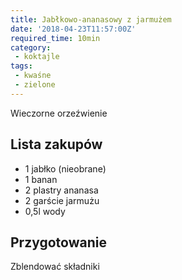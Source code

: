 ```yaml
---
title: Jabłkowo-ananasowy z jarmużem
date: '2018-04-23T11:57:00Z'
required_time: 10min
category:
 - koktajle
tags:
 - kwaśne
 - zielone
---
```


Wieczorne orzeźwienie

<!---- splitter ---->

## Lista zakupów

- 1 jabłko (nieobrane)
- 1 banan
- 2 plastry ananasa
- 2 garście jarmużu
- 0,5l wody

<!---- splitter ---->

## Przygotowanie

Zblendować składniki
